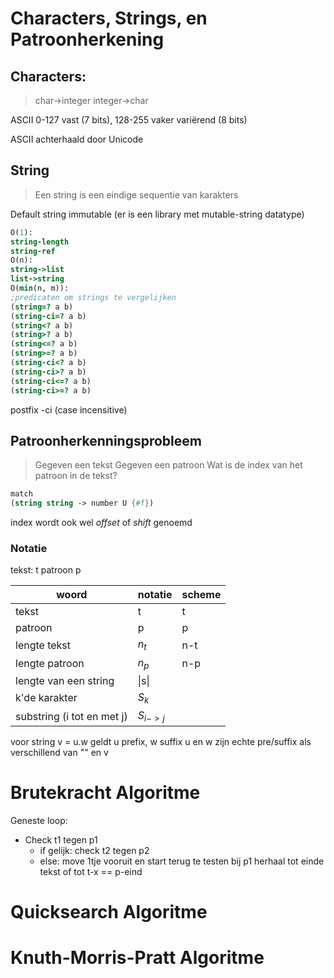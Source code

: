 # Characters, Strings, en Patroonherkening

## Characters: 
> char->integer
> integer->char

ASCII 0-127 vast (7 bits), 128-255 vaker variërend (8 bits)

ASCII achterhaald door Unicode

## String

> Een string is een eindige sequentie van karakters

Default string immutable (er is een library met mutable-string datatype)

```scheme
O(1):
string-length
string-ref
O(n):
string->list
list->string
O(min(n, m)):
;predicaten om strings te vergelijken
(string=? a b)
(string-ci=? a b)
(string<? a b)
(string>? a b)
(string<=? a b)
(string>=? a b)
(string-ci<? a b)
(string-ci>? a b)
(string-ci<=? a b)
(string-ci>=? a b)
```

postfix -ci (case incensitive)

## Patroonherkenningsprobleem

 > Gegeven een tekst
 > Gegeven een patroon
 > Wat is de index van het patroon in de tekst?

```scheme
match
(string string -> number U {#f})
```

index wordt ook wel _offset_ of _shift_ genoemd
### Notatie
tekst: t
patroon p

| woord                      | notatie    | scheme |
| -------------------------- | ---------- | ------ |
| tekst                      | t          | t      |
| patroon                    | p          | p      |
| lengte tekst               | $n_{t}$    | n-t    |
| lengte patroon             | $n_{p}$    | n-p    |
| lengte van een string      | \|s\|      |        |
| k'de karakter              | $S_{k}$    |        |
| substring (i tot en met j) | $S_{i->j}$ |        |
voor string v = u.w geldt
u prefix, w suffix
u en w zijn echte pre/suffix als verschillend van "" en v
# Brutekracht Algoritme

Geneste loop:
- Check t1 tegen p1
	- if gelijk: check t2 tegen p2
	- else: move 1tje vooruit en start terug te testen bij p1
herhaal tot einde tekst of tot t-x == p-eind

# Quicksearch Algoritme


# Knuth-Morris-Pratt Algoritme